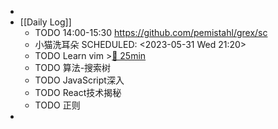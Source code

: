 -
- [[Daily Log]]
	- TODO 14:00-15:30 https://github.com/pemistahl/grex/sc
	- 小猫洗耳朵
	  SCHEDULED: <2023-05-31 Wed 21:20>
	- TODO Learn vim >[🍅 25min](#agenda-pomo://?t=f-1685510539308-1500)
	- TODO 算法-搜索树
	- TODO JavaScript深入
	- TODO React技术揭秘
	- TODO 正则
-